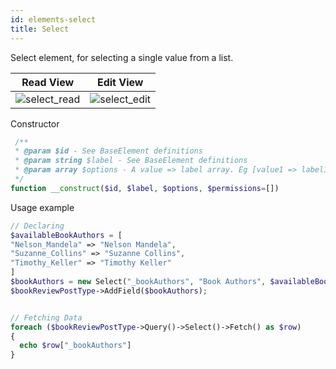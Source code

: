 ```yaml
---
id: elements-select
title: Select
---
```


Select element, for selecting a single value from a list.

| Read View     | Edit View     |
| ------------- | ------------- |
| ![select_read](/images/elements/select_read.png)    |  ![select_edit](/images/elements/select_edit.png) |

Constructor

```php
 /**
 * @param $id - See BaseElement definitions
 * @param string $label - See BaseElement definitions
 * @param array $options - A value => label array. Eg [value1 => label1, value2 => label2]
 */
function __construct($id, $label, $options, $permissions=[])
```

Usage example

```php
// Declaring
$availableBookAuthors = [
"Nelson_Mandela" => "Nelson Mandela",
"Suzanne_Collins" => "Suzanne Collins",
"Timothy_Keller" => "Timothy Keller"
]
$bookAuthors = new Select("_bookAuthors", "Book Authors", $availableBookAuthors);
$bookReviewPostType->AddField($bookAuthors);


// Fetching Data
foreach ($bookReviewPostType->Query()->Select()->Fetch() as $row)
{
  echo $row["_bookAuthors"]
}
```
